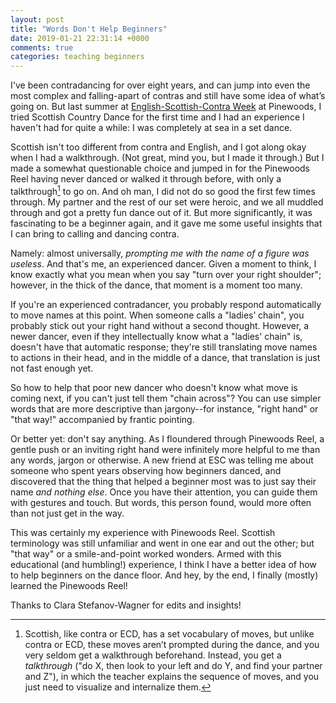 ```yaml
---
layout: post
title: "Words Don't Help Beginners"
date: 2019-01-21 22:31:14 +0000
comments: true
categories: teaching beginners
---
```

I've been contradancing for over eight years, and can jump into even the most complex and falling-apart of contras and still have some idea of what’s going on. But last summer at [English-Scottish-Contra Week](http://rscdsboston.org/pinewoods-esc.html) at Pinewoods, I tried Scottish Country Dance for the first time and I had an experience I haven't had for quite a while: I was completely at sea in a set dance.

<!-- more -->

Scottish isn't too different from contra and English, and I got along okay when I had a walkthrough. (Not great, mind you, but I made it through.) But I made a somewhat questionable choice and jumped in for the Pinewoods Reel having never danced or walked it through before, with only a talkthrough[^1] to go on. And oh man, I did not do so good the first few times through. My partner and the rest of our set were heroic, and we all muddled through and got a pretty fun dance out of it. But more significantly, it was fascinating to be a beginner again, and it gave me some useful insights that I can bring to calling and dancing contra.

Namely: almost universally, _prompting me with the name of a figure was useless_. And that's me, an experienced dancer. Given a moment to think, I know exactly what you mean when you say "turn over your right shoulder"; however, in the thick of the dance, that moment is a moment too many.

If you're an experienced contradancer, you probably respond automatically to move names at this point. When someone calls a "ladies’ chain", you probably stick out your right hand without a second thought. However, a newer dancer, even if they intellectually know what a "ladies' chain" is, doesn't have that automatic response; they're still translating move names to actions in their head, and in the middle of a dance, that translation is just not fast enough yet.

So how to help that poor new dancer who doesn't know what move is coming next, if you can't just tell them "chain across"? You can use simpler words that are more descriptive than jargony--for instance, "right hand" or "that way!" accompanied by frantic pointing.

Or better yet: don't say anything. As I floundered through Pinewoods Reel, a gentle push or an inviting right hand were infinitely more helpful to me than any words, jargon or otherwise. A new friend at ESC was telling me about someone who spent years observing how beginners danced, and discovered that the thing that helped a beginner most was to just say their name _and nothing else_. Once you have their attention, you can guide them with gestures and touch. But words, this person found, would more often than not just get in the way.

This was certainly my experience with Pinewoods Reel. Scottish terminology was still unfamiliar and went in one ear and out the other; but "that way" or a smile-and-point worked wonders. Armed with this educational (and humbling!) experience, I think I have a better idea of how to help beginners on the dance floor. And hey, by the end, I finally (mostly) learned the Pinewoods Reel!

<div class="credit">Thanks to Clara Stefanov-Wagner for edits and insights!</div>

[^1]: Scottish, like contra or ECD, has a set vocabulary of moves, but unlike contra or ECD, these moves aren’t prompted during the dance, and you very seldom get a walkthrough beforehand. Instead, you get a _talkthrough_ ("do X, then look to your left and do Y, and find your partner and Z"), in which the teacher explains the sequence of moves, and you just need to visualize and internalize them.
